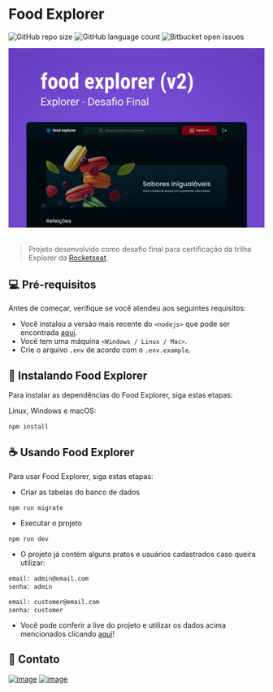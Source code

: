 # Food Explorer

![GitHub repo size](https://img.shields.io/github/repo-size/SergioRSanchez/food-explorer-api?style=for-the-badge)
![GitHub language count](https://img.shields.io/github/languages/count/SergioRSanchez/food-explorer-api?style=for-the-badge)
![Bitbucket open issues](https://img.shields.io/bitbucket/issues/SergioRSanchez/food-explorer-api?style=for-the-badge)

<img src='./src//assets/capa.png' alt='Capa com o escrito food explorer (v2), Explorer - Desafio Final'>
<br><br/>

> Projeto desenvolvido como desafio final para certificação da trilha Explorer da <a href='https://github.com/Rocketseat'>Rocketseat</a>.

## 💻 Pré-requisitos

Antes de começar, verifique se você atendeu aos seguintes requisitos:

- Você instalou a versão mais recente do `<nodejs>` que pode ser encontrada <a href='https://nodejs.org/en'>aqui</a>.
- Você tem uma máquina `<Windows / Linux / Mac>`.
- Crie o arquivo `.env` de acordo com o `.env.example`.

## 🚀 Instalando Food Explorer

Para instalar as dependências do Food Explorer, siga estas etapas:

Linux, Windows e macOS:

```
npm install
```

## ☕ Usando Food Explorer

Para usar Food Explorer, siga estas etapas:

- Criar as tabelas do banco de dados
```
npm run migrate
```
- Executar o projeto
```
npm run dev
```
- O projeto já contém alguns pratos e usuários cadastrados caso queira utilizar:
```
email: admin@email.com
senha: admin
```
```
email: customer@email.com
senha: customer
```
- Você pode conferir a live do projeto e utilizar os dados acima mencionados clicando <a href='https://food-explorer-website.netlify.app/'>aqui</a>!

## 🤝 Contato
<a href='mailto:ssanchezfilho@gmail.com'>![image](https://img.shields.io/badge/Gmail-D14836?style=for-the-badge&logo=gmail&logoColor=white)</a>
<a href='https://www.linkedin.com/in/sergio-roberto-sanchez-filho/' target='_blank'>![image](https://img.shields.io/badge/LinkedIn-0077B5?style=for-the-badge&logo=linkedin&logoColor=white)</a>